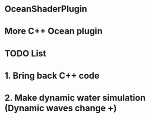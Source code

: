 # OceanShaderPlugin
# More C++ Ocean plugin
# TODO List
# 1. Bring back C++ code
# 2. Make dynamic water simulation (Dynamic waves change +)